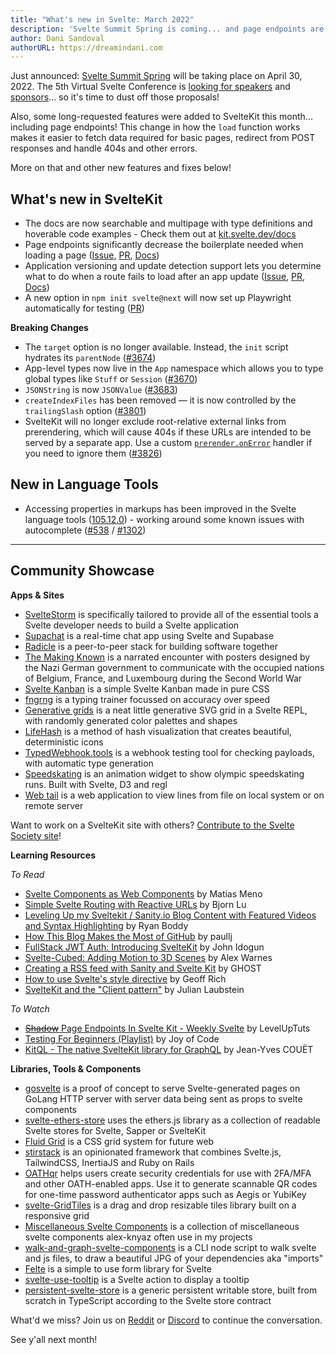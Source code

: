 ```yaml
---
title: "What's new in Svelte: March 2022"
description: 'Svelte Summit Spring is coming... and page endpoints are here!'
author: Dani Sandoval
authorURL: https://dreamindani.com
---
```


Just announced: [Svelte Summit Spring](https://www.sveltesummit.com/) will be taking place on April 30, 2022. The 5th Virtual Svelte Conference is [looking for speakers](https://www.sveltesummit.com/#speakers) and [sponsors](https://www.sveltesummit.com/sponsors)... so it's time to dust off those proposals!

Also, some long-requested features were added to SvelteKit this month... including page endpoints! This change in how the `load` function works makes it easier to fetch data required for basic pages, redirect from POST responses and handle 404s and other errors.

More on that and other new features and fixes below!

## What's new in SvelteKit

- The docs are now searchable and multipage with type definitions and hoverable code examples - Check them out at [kit.svelte.dev/docs](https://kit.svelte.dev/docs/)
- Page endpoints significantly decrease the boilerplate needed when loading a page ([Issue](https://github.com/sveltejs/kit/issues/3532), [PR](https://github.com/sveltejs/kit/pull/3679), [Docs](https://kit.svelte.dev/docs/routing#endpoints-page-endpoints))
- Application versioning and update detection support lets you determine what to do when a route fails to load after an app update ([Issue](https://github.com/sveltejs/kit/issues/87), [PR](https://github.com/sveltejs/kit/pull/3412), [Docs](https://kit.svelte.dev/docs/configuration#version))
- A new option in `npm init svelte@next` will now set up Playwright automatically for testing ([PR](https://github.com/sveltejs/kit/pull/4056))

**Breaking Changes**

- The `target` option is no longer available. Instead, the `init` script hydrates its `parentNode` ([#3674](https://github.com/sveltejs/kit/pull/3674))
- App-level types now live in the `App` namespace which allows you to type global types like `Stuff` or `Session` ([#3670](https://github.com/sveltejs/kit/pull/3670))
- `JSONString` is now `JSONValue` ([#3683](https://github.com/sveltejs/kit/pull/3683))
- `createIndexFiles` has been removed — it is now controlled by the `trailingSlash` option ([#3801](https://github.com/sveltejs/kit/pull/3801))
- SvelteKit will no longer exclude root-relative external links from prerendering, which will cause 404s if these URLs are intended to be served by a separate app. Use a custom [`prerender.onError`](https://kit.svelte.dev/docs/configuration#prerender) handler if you need to ignore them ([#3826](https://github.com/sveltejs/kit/pull/3826))

## New in Language Tools

- Accessing properties in markups has been improved in the Svelte language tools ([105.12.0](https://github.com/sveltejs/language-tools/releases/tag/extensions-105.12.0)) - working around some known issues with autocomplete ([#538](https://github.com/sveltejs/language-tools/issues/538) / [#1302](https://github.com/sveltejs/language-tools/issues/1302))

---

## Community Showcase

**Apps & Sites**

- [SvelteStorm](https://github.com/open-source-labs/SvelteStorm) is specifically tailored to provide all of the essential tools a Svelte developer needs to build a Svelte application
- [Supachat](https://github.com/Lleweraf/supachat) is a real-time chat app using Svelte and Supabase
- [Radicle](https://radicle.xyz/) is a peer-to-peer stack for building software together
- [The Making Known](https://the-making-known.com/) is a narrated encounter with posters designed by the Nazi German government to communicate with the occupied nations of Belgium, France, and Luxembourg during the Second World War
- [Svelte Kanban](https://github.com/V-Py/svelte-kanban) is a simple Svelte Kanban made in pure CSS
- [fngrng](https://github.com/nvlgzr/fngrng) is a typing trainer focussed on accuracy over speed
- [Generative grids](https://svelte.dev/repl/873988ce33db43f097c0ca69df57b3ac?version=3.46.4) is a neat little generative SVG grid in a Svelte REPL, with randomly generated color palettes and shapes
- [LifeHash](https://github.com/BlockchainCommons/lifehash.info) is a method of hash visualization that creates beautiful, deterministic icons
- [TypedWebhook.tools](https://typedwebhook.tools/) is a webhook testing tool for checking payloads, with automatic type generation
- [Speedskating](https://github.com/spiegelgraphics/speedskating) is an animation widget to show olympic speedskating runs. Built with Svelte, D3 and regl
- [Web tail](https://github.com/mishankov/web-tail) is a web application to view lines from file on local system or on remote server

Want to work on a SvelteKit site with others? [Contribute to the Svelte Society site](https://github.com/svelte-society/sveltesociety.dev/issues)!

**Learning Resources**

_To Read_

- [Svelte Components as Web Components](https://medium.com/@yesmeno/svelte-components-as-web-components-b400d1253504) by Matias Meno
- [Simple Svelte Routing with Reactive URLs](https://bjornlu.com/blog/simple-svelte-routing-with-reactive-urls) by Bjorn Lu
- [Leveling Up my Sveltekit / Sanity.io Blog Content with Featured Videos and Syntax Highlighting](https://ryanboddy.net/level-up-blog) by Ryan Boddy
- [How This Blog Makes the Most of GitHub](https://paullj.github.io/posts/how-this-blog-makes-the-most-of-github/) by paullj
- [FullStack JWT Auth: Introducing SvelteKit](https://dev.to/sirneij/fullstack-jwt-introducing-sveltekit-3jcn) by John Idogun
- [Svelte-Cubed: Adding Motion to 3D Scenes](https://dev.to/alexwarnes/svelte-cubed-adding-motion-to-3d-scenes-51lo) by Alex Warnes
- [Creating a RSS feed with Sanity and Svelte Kit](https://ghostdev.xyz/posts/creating-a-rss-feed-with-sanity-and-svelte-kit) by GHOST
- [How to use Svelte's style directive](https://geoffrich.net/posts/style-directives/) by Geoff Rich
- [SvelteKit and the "Client pattern"](https://retro.cloud/sveltekit-and-the-client-pattern/) by Julian Laubstein

_To Watch_

- [~~Shadow~~ Page Endpoints In Svelte Kit - Weekly Svelte](https://www.youtube.com/watch?v=PoYPZT7ruqI) by LevelUpTuts
- [Testing For Beginners (Playlist)](https://www.youtube.com/watch?v=y53wwdBr5AI&list=PLA9WiRZ-IS_z7KpqhPELfEMbhAGRwZrzn) by Joy of Code
- [KitQL - The native SvelteKit library for GraphQL](https://www.youtube.com/watch?v=6pH4fnFN70w) by Jean-Yves COUËT

**Libraries, Tools & Components**

- [gosvelte](https://github.com/sachinbhutani/gosvelte) is a proof of concept to serve Svelte-generated pages on GoLang HTTP server with server data being sent as props to svelte components
- [svelte-ethers-store](https://www.npmjs.com/package/svelte-ethers-store) uses the ethers.js library as a collection of readable Svelte stores for Svelte, Sapper or SvelteKit
- [Fluid Grid](https://fluid-grid.com/) is a CSS grid system for future web
- [stirstack](https://github.com/seeReadCode/stirstack) is an opinionated framework that combines Svelte.js, TailwindCSS, InertiaJS and Ruby on Rails
- [OATHqr](https://codeberg.org/vhs/oathqr) helps users create security credentials for use with 2FA/MFA and other OATH-enabled apps. Use it to generate scannable QR codes for one-time password authenticator apps such as Aegis or YubiKey
- [svelte-GridTiles](https://github.com/honeybeeSunshine/svelte-GridTiles) is a drag and drop resizable tiles library built on a responsive grid
- [Miscellaneous Svelte Components](https://github.com/alex-knyaz/Miscellaneous-svelte-components/) is a collection of miscellaneous svelte components alex-knyaz often use in my projects
- [walk-and-graph-svelte-components](https://github.com/j2l/walk-and-graph-svelte-components) is a CLI node script to walk svelte and js files, to draw a beautiful JPG of your dependencies aka "imports"
- [Felte](https://www.npmjs.com/package/felte) is a simple to use form library for Svelte
- [svelte-use-tooltip](https://github.com/untemps/svelte-use-tooltip) is a Svelte action to display a tooltip
- [persistent-svelte-store](https://github.com/omer-g/persistent-svelte-store) is a generic persistent writable store, built from scratch in TypeScript according to the Svelte store contract

What'd we miss? Join us on [Reddit](https://www.reddit.com/r/sveltejs/) or [Discord](https://discord.com/invite/yy75DKs) to continue the conversation.

See y'all next month!
